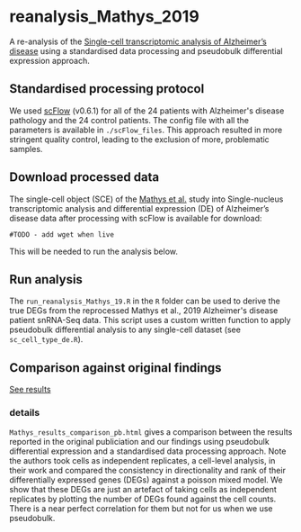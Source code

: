 # reanalysis_Mathys_2019
A re-analysis of the [Single-cell transcriptomic analysis of Alzheimer’s disease](https://www.nature.com/articles/s41586-019-1195-2) using a standardised
data processing and pseudobulk differential expression approach.

## Standardised processing protocol
We used [scFlow](https://www.biorxiv.org/content/10.1101/2021.08.16.456499v2) 
(v0.6.1) for all of the 24 patients with Alzheimer's disease pathology and the 
24 control patients. The config file with all the parameters is available in
`./scFlow_files`. This approach resulted in more stringent quality control, 
leading to the exclusion of more, problematic samples.

## Download processed data
The single-cell object (SCE) of the 
[Mathys et al.](https://doi.org/10.1038/s41586-019-1195-2) study into 
Single-nucleus transcriptomic analysis and differential expression (DE) of 
Alzheimer’s disease data after processing with scFlow is available for 
download:

```
#TODO - add wget when live
```

This will be needed to run the analysis below.

## Run analysis
The `run_reanalysis_Mathys_19.R` in the `R` folder can be used to derive the 
true DEGs from the reprocessed Mathys et al., 2019 Alzheimer's disease patient 
snRNA-Seq data. This script uses a custom written function to apply pseudobulk
differential analysis to any single-cell dataset (see `sc_cell_type_de.R`).

## Comparison against original findings
[See results](https://neurogenomics.github.io/reanalysis_Mathys_2019/Mathys_results_comparison_pb.html) 
### details
`Mathys_results_comparison_pb.html` gives a comparison between the results 
reported in the original publiciation and our findings using pseudobulk 
differential expression and a standardised data processing approach. Note the 
authors took cells as independent replicates, a cell-level analysis, in their 
work and compared the consistency in directionality and rank of their 
differentially expressed genes (DEGs) against a poisson mixed model. We show 
that these DEGs are just an artefact of taking cells as independent replicates 
by plotting the number of DEGs found against the cell counts. There is a near 
perfect correlation for them but not for us when we use pseudobulk.